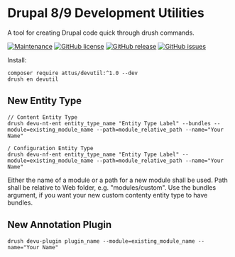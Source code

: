 # Drupal 8/9 Development Utilities

A tool for creating Drupal code quick through drush commands.

[![Maintenance](https://img.shields.io/badge/Maintained%3F-yes-green.svg)](https://GitHub.com/attus74/devutil/graphs/commit-activity)
[![GitHub license](https://img.shields.io/github/license/attus74/devutil.svg)](https://github.com/attus74/devutil/blob/master/LICENSE)
[![GitHub release](https://img.shields.io/github/release/attus74/devutil.svg)](https://GitHub.com/attus74/devutil/releases/)
[![GitHub issues](https://img.shields.io/github/issues/attus74/devutil.svg)](https://GitHub.com/attus74/devutil/issues/)


Install: 
```
composer require attus/devutil:^1.0 --dev
drush en devutil
```

## New Entity Type
```
// Content Entity Type
drush devu-nt-ent entity_type_name "Entity Type Label" --bundles --module=existing_module_name --path=module_relative_path --name="Your Name"

/ Configuration Entity Type
drush devu-nf-ent entity_type_name "Entity Type Label" --module=existing_module_name --path=module_relative_path --name="Your Name"

```
Either the name of a module or a path for a new module shall be used. Path shall be relative to Web folder, e.g. "modules/custom".
Use the bundles argument, if you want your new custom contenty entity type to have bundles. 

## New Annotation Plugin
```
drush devu-plugin plugin_name --module=existing_module_name --name="Your Name"
```
